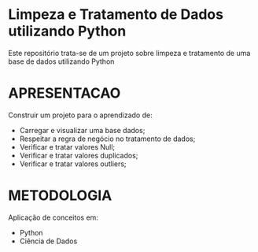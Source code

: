 # Limpeza e Tratamento de Dados utilizando Python
Este repositório trata-se de um projeto sobre limpeza e tratamento de uma base de dados utilizando Python

# APRESENTACAO
Construir um projeto para o aprendizado de:
- Carregar e visualizar uma base dados;
- Respeitar a regra de negócio no tratamento de dados;
- Verificar e tratar valores Null;
- Verificar e tratar valores duplicados;
- Verificar e tratar valores outliers; 

# METODOLOGIA
Aplicação de conceitos em:
- Python
- Ciência de Dados
